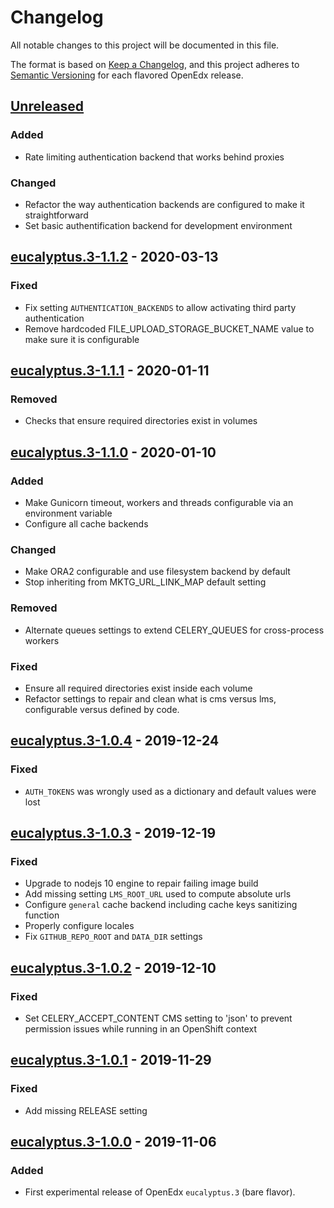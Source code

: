 # Changelog

All notable changes to this project will be documented in this file.

The format is based on [Keep a Changelog](https://keepachangelog.com/en/1.0.0/),
and this project adheres to [Semantic
Versioning](https://semver.org/spec/v2.0.0.html) for each flavored OpenEdx
release.

## [Unreleased]

### Added

- Rate limiting authentication backend that works behind proxies

### Changed

- Refactor the way authentication backends are configured to make it straightforward
- Set basic authentification backend for development environment

## [eucalyptus.3-1.1.2] - 2020-03-13

### Fixed

- Fix setting `AUTHENTICATION_BACKENDS` to allow activating third party authentication
- Remove hardcoded FILE_UPLOAD_STORAGE_BUCKET_NAME value to make sure it is configurable

## [eucalyptus.3-1.1.1] - 2020-01-11

### Removed

- Checks that ensure required directories exist in volumes

## [eucalyptus.3-1.1.0] - 2020-01-10

### Added

- Make Gunicorn timeout, workers and threads configurable via an environment
  variable
- Configure all cache backends

### Changed

- Make ORA2 configurable and use filesystem backend by default
- Stop inheriting from MKTG_URL_LINK_MAP default setting

### Removed

- Alternate queues settings to extend CELERY_QUEUES for cross-process workers

### Fixed

- Ensure all required directories exist inside each volume
- Refactor settings to repair and clean what is cms versus lms, configurable
  versus defined by code.

## [eucalyptus.3-1.0.4] - 2019-12-24

### Fixed

- `AUTH_TOKENS` was wrongly used as a dictionary and default values were lost

## [eucalyptus.3-1.0.3] - 2019-12-19

### Fixed

- Upgrade to nodejs 10 engine to repair failing image build
- Add missing setting `LMS_ROOT_URL` used to compute absolute urls
- Configure `general` cache backend including cache keys sanitizing function
- Properly configure locales
- Fix `GITHUB_REPO_ROOT` and `DATA_DIR` settings

## [eucalyptus.3-1.0.2] - 2019-12-10

### Fixed

- Set CELERY_ACCEPT_CONTENT CMS setting to 'json' to prevent permission issues
  while running in an OpenShift context

## [eucalyptus.3-1.0.1] - 2019-11-29

### Fixed

- Add missing RELEASE setting

## [eucalyptus.3-1.0.0] - 2019-11-06

### Added

- First experimental release of OpenEdx `eucalyptus.3` (bare flavor).

[unreleased]: https://github.com/openfun/openedx-docker/compare/eucalyptus.3-1.1.2...HEAD
[eucalyptus.3-1.1.2]: https://github.com/openfun/openedx-docker/compare/eucalyptus.3-1.1.1...eucalyptus.3-1.1.2
[eucalyptus.3-1.1.1]: https://github.com/openfun/openedx-docker/compare/eucalyptus.3-1.1.0...eucalyptus.3-1.1.1
[eucalyptus.3-1.1.0]: https://github.com/openfun/openedx-docker/compare/eucalyptus.3-1.0.4...eucalyptus.3-1.1.0
[eucalyptus.3-1.0.4]: https://github.com/openfun/openedx-docker/compare/eucalyptus.3-1.0.3...eucalyptus.3-1.0.4
[eucalyptus.3-1.0.3]: https://github.com/openfun/openedx-docker/compare/eucalyptus.3-1.0.2...eucalyptus.3-1.0.3
[eucalyptus.3-1.0.2]: https://github.com/openfun/openedx-docker/compare/eucalyptus.3-1.0.1...eucalyptus.3-1.0.2
[eucalyptus.3-1.0.1]: https://github.com/openfun/openedx-docker/compare/eucalyptus.3-1.0.0...eucalyptus.3-1.0.1
[eucalyptus.3-1.0.0]: https://github.com/openfun/openedx-docker/releases/tag/eucalyptus.3-1.0.0
